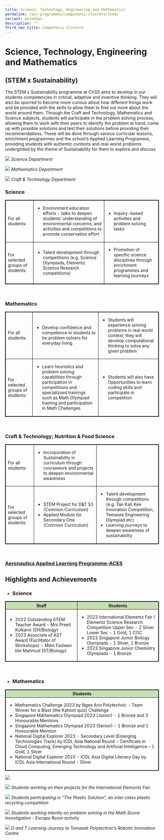 ```yaml
---
title: Science, Technology, Engineering and Mathematics
permalink: /our-programmes/competency-clusters/stem/
variant: markdown
description: ""
third_nav_title: Competency Clusters
---
```

# Science, Technology, Engineering and Mathematics 
## (STEM x Sustainability)


The STEM x Sustainability programme at CVSS aims to develop in our students competencies in critical, adaptive and inventive thinking. They will also be spurred to become more curious about how different things work and be provided with the skills to allow them to find out more about the world around them. Through the Craft and Technology, Mathematics and Science subjects, students will participate in the problem solving process, allowing them to work with their peers to identify the problem at hand, come up with possible solutions and test their solutions before providing their recommendations. These will be done through various curricular lessons, enrichment programmes and the school’s Applied Learning Programme, providing students with authentic contexts and real-world problems undergirded by the theme of Sustainability for them to explore and discuss

![](/images/2023%20Competency%20Clusters/STEM/11.png)
*Science Department*

![](/images/2023%20Competency%20Clusters/STEM/9.png) *Mathematics Department*

![](/images/2023%20Competency%20Clusters/STEM/10.png) *Craft &amp; Technology Department*


<h3>Science</h3>

 <style type="text/css">
table, th, td, tr {
	border: 1px solid black;
	font-size:14px;
	}
	
.tg-s7g5{background-color:#C5E0B3; vertical-align:top
	}

	p.small{
#   line-height: 1.0; font-style:italic; font-size: 16px;
}

	
</style>
<table style="width:100%">

<tbody>
  <tr>
      <td>For all students:</td>
		
<td>
<ul><li>Environment education efforts - talks to deepen students’ understanding of environmental concerns, and activities and competitions to promote conservation effort
</li>
</ul></td>
		
<td><ul><li>Inquiry-based activities and problem solving tasks</li>
    
</ul></td>
</tr>
	<tr>
<td>For selected groups of students:</td>
<td><ul><li>Talent development through competitions (e.g. Science Olympiads, Elementz Science Research competitions)</li></ul></td>
<td><ul><li>Promotion of specific science disciplines through enrichment programmes and learning journeys</li></ul></td>
	</tr>
</tbody>
</table>

<br>

  ### Mathematics

<table style="width:100%">

<tbody>
  <tr>
      <td>For all students:</td>
		
<td>
<ul><li>Develop confidence and competence in students to be problem solvers for everyday living</li>
</ul></td>
		
<td><ul><li>Students will experience solving problems in real world context; they will develop computational thinking to solve any given problem</li>
    
</ul></td>
</tr>
	<tr>
<td>For selected groups of students:</td>
<td><ul><li>Learn heuristics and problem solving capabilities through participation in competitions and specializsed trainings such as  Math Olympiad training and participation in Math Challenges</li></ul></td>
		
<td><ul><li>Students will also have Opportunities to learn coding skills and participate in competition</li></ul></td>
	</tr>
</tbody>
</table>

<br>

 ### Craft &amp; Technology; Nutrition &amp; Food Science

<table style="width:100%">

<tbody>
  <tr>
      <td>For all students:</td>
		
<td>
<ul><li>Incorporation of Sustainability in curriculum through coursework and projects to deepen environmental awareness</li>
</ul></td>
		
<td></td>
</tr>
<tr>
<td>For selected groups of students:</td>
<td><ul><li>STEM Project for D&amp;T S1 (Common Curriculum)</li>
<li>Applied Module for Secondary One (Common Curriculum)
</li></ul></td>
		
<td><ul><li>Talent development through competitions (e.g. Tan Kah Kee Innovation Competition, Temasek Engineering Olympiad etc)</li>
<li>Learning journeys to deepen awareness of sustainability 
</li></ul></td>
	</tr>
</tbody>
</table>

<br>

 ### [Aeronautics Applied Learning Programme-ACES](/our-programmes/distinctive-programmes/aeronautics-applied-learning-programme-alp/)


## Highlights and Achievements

* ### Science

<table style="width:100%">
<thead>  
<tr>  
<th class="tg-s7g5">Staff</th>  
<th class="tg-s7g5">Students</th>  
</tr>  
</thead>
<tbody>
<tr>
<td>
<ul><li>2022 Outstanding STEM Teacher Award - Mrs Preeti Kulkarni (SH/Biology)</li>

<li>2023 Associate of AST Award (Facilitator of Workshops) - Mdm Fazleen bte Mahmud (ST/Biology)
</li>
</ul></td>
		
<td><ul><li>2023 International Elementz Fair / Elementz Science Research Competition
     Upper Sec - 2 Silver
     Lower Sec - 1 Gold, 1 COC</li>

<li>2023 Singapore Junior Biology Olympiads - 1 Silver, 1 Bronze</li>

<li>2023 Singapore Junior Chemistry Olympiads - 1 Bronze</li></ul></td></tr>
	
</tbody>
</table>

<br>

* ### Mathematics

<table style="width:100%">
<thead>  
<tr>  
<th class="tg-s7g5">Students</th>  
</tr>  
</thead>
<tbody>
<tr>	
<td><ul><li>Mathematics Challenge 2023 by Ngee Ann Polytechnic - Team Winner for α Blast (the Kahoot quiz) Challenge</li>
	
<li>Singapore Mathematics Olympiad 2023 (Junior) - 1 Bronze and 3 Honourable Mentions</li>
	
<li>Singapore Mathematics Olympiad 2023 (Senior) - 1 Bronze and 1 Honourable Mention</li>
	
<li>National Digital Explorer 2023 - Secondary Level (Emerging Technologies Track) by ICDL Asia National Round  - Certificate in Cloud Computing, Emerging Technology and Artificial Intelligence – 1 Gold, 1 Silver</li>
	
<li>National Digital Explorer 2023 - ICDL Asia Digital Literacy Day by ICDL Asia International Round - Silver
</li></ul></td></tr>
	
</tbody>
</table>

![](/images/2023%20Competency%20Clusters/STEM/Science_2b.png)

![](/images/2023%20Competency%20Clusters/STEM/Science_2a.jpg)
*Students working on their projects for the International Elementz Fair*

![](/images/2023%20Competency%20Clusters/STEM/Science_4.jpg)
*Students participating in “The Plastic Solution”, an inter-class plastic recycling competition*

![](/images/2023%20Competency%20Clusters/STEM/Math.jpg)
*Students working intently on problem solving in the Math Scene Investigation - Escape Room activity*

![](/images/2023%20Competency%20Clusters/STEM/DT_Learning_Journey_to_Temasek_Polytechnics_Robotic_Innovation_Centre.jpg)
*D and T Learning Journey to Temasek Polytechnic’s Robotic Innovation Centre*